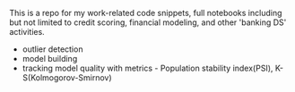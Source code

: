 This is a repo for my work-related code snippets, full notebooks including but not limited to credit scoring, financial modeling, and other 'banking DS' activities.

- outlier detection
- model building
- tracking model quality with metrics - Population stability index(PSI), K-S(Kolmogorov-Smirnov)
